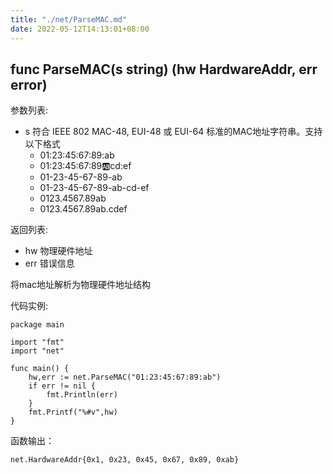 ```yaml
---
title: "./net/ParseMAC.md"
date: 2022-05-12T14:13:01+08:00
---
```

## func ParseMAC(s string) (hw HardwareAddr, err error)

参数列表:

- s 符合 IEEE 802 MAC-48, EUI-48 或 EUI-64 标准的MAC地址字符串。支持以下格式
    - 01:23:45:67:89:ab
    - 01:23:45:67:89:ab:cd:ef
    - 01-23-45-67-89-ab
    - 01-23-45-67-89-ab-cd-ef
    - 0123.4567.89ab
    - 0123.4567.89ab.cdef

返回列表:

- hw 物理硬件地址
- err 错误信息

将mac地址解析为物理硬件地址结构

代码实例:

	package main
	
	import "fmt"
	import "net"
	
	func main() {
		hw,err := net.ParseMAC("01:23:45:67:89:ab")
		if err != nil {
			fmt.Println(err)
		}
		fmt.Printf("%#v",hw) 
	}
	
函数输出：

    net.HardwareAddr{0x1, 0x23, 0x45, 0x67, 0x89, 0xab}
